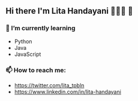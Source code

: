 ## Hi there I'm Lita Handayani 🌻🌻🌻 👋

<!--
**litahandayani/litahandayani** is a ✨ _special_ ✨ repository because its `README.md` (this file) appears on your GitHub profile.
-->

### 🌱 I’m currently learning 
-    Python 
-    Java 
-    JavaScript
  
  
### 📫 How to reach me: 
-    https://twitter.com/lita_tpbln
-    https://www.linkedin.com/in/lita-handayani


